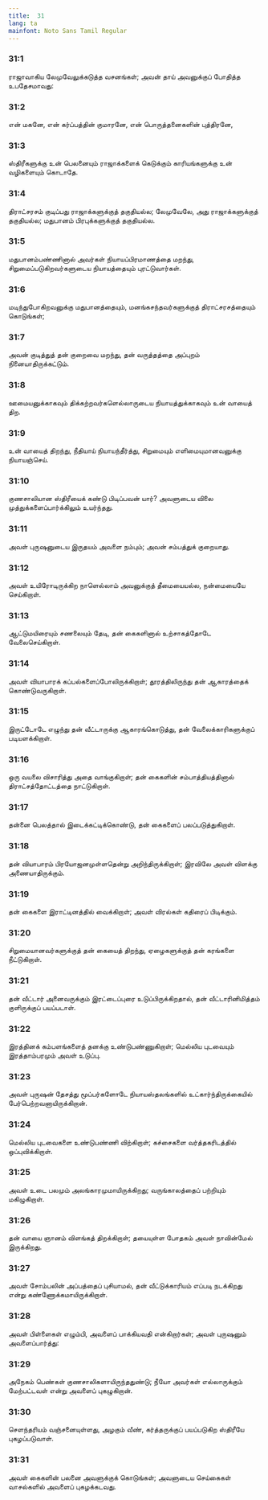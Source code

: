 ```yaml
---
title:  31
lang: ta
mainfont: Noto Sans Tamil Regular
---
```


###  31:1

ராஜாவாகிய லேமுவேலுக்கடுத்த வசனங்கள்; அவன் தாய் அவனுக்குப் போதித்த உபதேசமாவது:

###  31:2

என் மகனே, என் கர்ப்பத்தின் குமாரனே, என் பொருத்தனைகளின் புத்திரனே,

###  31:3

ஸ்திரீகளுக்கு உன் பெலனையும் ராஜாக்களைக் கெடுக்கும் காரியங்களுக்கு உன் வழிகளையும் கொடாதே.

###  31:4

திராட்சரசம் குடிப்பது ராஜாக்களுக்குத் தகுதியல்ல; லேமுவேலே, அது ராஜாக்களுக்குத் தகுதியல்ல; மதுபானம் பிரபுக்களுக்குத் தகுதியல்ல.

###  31:5

மதுபானம்பண்ணினால் அவர்கள் நியாயப்பிரமாணத்தை மறந்து, சிறுமைப்படுகிறவர்களுடைய நியாயத்தையும் புரட்டுவார்கள்.

###  31:6

மடிந்துபோகிறவனுக்கு மதுபானத்தையும், மனங்கசந்தவர்களுக்குத் திராட்சரசத்தையும் கொடுங்கள்;

###  31:7

அவன் குடித்துத் தன் குறைவை மறந்து, தன் வருத்தத்தை அப்புறம் நினையாதிருக்கட்டும்.

###  31:8

ஊமையனுக்காகவும் திக்கற்றவர்களெல்லாருடைய நியாயத்துக்காகவும் உன் வாயைத் திற.

###  31:9

உன் வாயைத் திறந்து, நீதியாய் நியாயந்தீர்த்து, சிறுமையும் எளிமையுமானவனுக்கு நியாயஞ்செய்.

###  31:10

குணசாலியான ஸ்திரீயைக் கண்டு பிடிப்பவன் யார்? அவளுடைய விலை முத்துக்களைப்பார்க்கிலும் உயர்ந்தது.

###  31:11

அவள் புருஷனுடைய இருதயம் அவளை நம்பும்; அவன் சம்பத்துக் குறையாது.

###  31:12

அவள் உயிரோடிருக்கிற நாளெல்லாம் அவனுக்குத் தீமையையல்ல, நன்மையையே செய்கிறாள்.

###  31:13

ஆட்டுமயிரையும் சணலையும் தேடி, தன் கைகளினால் உற்சாகத்தோடே வேலைசெய்கிறாள்.

###  31:14

அவள் வியாபாரக் கப்பல்களைப்போலிருக்கிறாள்; தூரத்திலிருந்து தன் ஆகாரத்தைக் கொண்டுவருகிறாள்.

###  31:15

இருட்டோடே எழுந்து தன் வீட்டாருக்கு ஆகாரங்கொடுத்து, தன் வேலைக்காரிகளுக்குப் படியளக்கிறாள்.

###  31:16

ஒரு வயலை விசாரித்து அதை வாங்குகிறாள்; தன் கைகளின் சம்பாத்தியத்தினால் திராட்சத்தோட்டத்தை நாட்டுகிறாள்.

###  31:17

தன்னை பெலத்தால் இடைக்கட்டிக்கொண்டு, தன் கைகளைப் பலப்படுத்துகிறாள்.

###  31:18

தன் வியாபாரம் பிரயோஜனமுள்ளதென்று அறிந்திருக்கிறாள்; இரவிலே அவள் விளக்கு அணையாதிருக்கும்.

###  31:19

தன் கைகளை இராட்டினத்தில் வைக்கிறாள்; அவள் விரல்கள் கதிரைப் பிடிக்கும்.

###  31:20

சிறுமையானவர்களுக்குத் தன் கையைத் திறந்து, ஏழைகளுக்குத் தன் கரங்களை நீட்டுகிறாள்.

###  31:21

தன் வீட்டார் அனைவருக்கும் இரட்டைப்புரை உடுப்பிருக்கிறதால், தன் வீட்டாரினிமித்தம் குளிருக்குப் பயப்படாள்.

###  31:22

இரத்தினக் கம்பளங்களைத் தனக்கு உண்டுபண்ணுகிறாள்; மெல்லிய புடவையும் இரத்தாம்பரமும் அவள் உடுப்பு.

###  31:23

அவள் புருஷன் தேசத்து மூப்பர்களோடே நியாயஸ்தலங்களில் உட்கார்ந்திருக்கையில் பேர்பெற்றவனாயிருக்கிறான்.

###  31:24

மெல்லிய புடவைகளை உண்டுபண்ணி விற்கிறாள்; கச்சைகளை வர்த்தகரிடத்தில் ஒப்புவிக்கிறாள்.

###  31:25

அவள் உடை பலமும் அலங்காரமுமாயிருக்கிறது; வருங்காலத்தைப் பற்றியும் மகிழுகிறாள்.

###  31:26

தன் வாயை ஞானம் விளங்கத் திறக்கிறாள்; தயையுள்ள போதகம் அவள் நாவின்மேல் இருக்கிறது.

###  31:27

அவள் சோம்பலின் அப்பத்தைப் புசியாமல், தன் வீட்டுக்காரியம் எப்படி நடக்கிறது என்று கண்ணோக்கமாயிருக்கிறாள்.

###  31:28

அவள் பிள்ளைகள் எழும்பி, அவளைப் பாக்கியவதி என்கிறார்கள்; அவள் புருஷனும் அவளைப்பார்த்து:

###  31:29

அநேகம் பெண்கள் குணசாலிகளாயிருந்ததுண்டு; நீயோ அவர்கள் எல்லாருக்கும் மேற்பட்டவள் என்று அவளைப் புகழுகிறான்.

###  31:30

செளந்தரியம் வஞ்சனையுள்ளது, அழகும் வீண், கர்த்தருக்குப் பயப்படுகிற ஸ்திரீயே புகழப்படுவாள்.

###  31:31

அவள் கைகளின் பலனை அவளுக்குக் கொடுங்கள்; அவளுடைய செய்கைகள் வாசல்களில் அவளைப் புகழக்கடவது.

